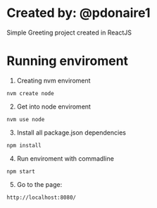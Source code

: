 # Created by: @pdonaire1

Simple Greeting project created in ReactJS

# Running enviroment
1. Creating nvm enviroment
```
nvm create node
```

2. Get into node enviroment
```
nvm use node
```

3. Install all package.json dependencies
```
npm install
```

4. Run enviroment with commadline
```
npm start
```
5. Go to the page:
```
http://localhost:8080/
```
